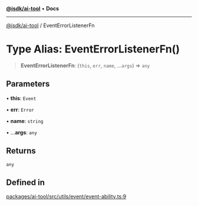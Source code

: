 [**@isdk/ai-tool**](../README.md) • **Docs**

***

[@isdk/ai-tool](../globals.md) / EventErrorListenerFn

# Type Alias: EventErrorListenerFn()

> **EventErrorListenerFn**: (`this`, `err`, `name`, ...`args`) => `any`

## Parameters

• **this**: `Event`

• **err**: `Error`

• **name**: `string`

• ...**args**: `any`

## Returns

`any`

## Defined in

[packages/ai-tool/src/utils/event/event-ability.ts:9](https://github.com/isdk/ai-tool.js/blob/5f9f0083c734722103ff5468e424b48c212a55f0/src/utils/event/event-ability.ts#L9)
